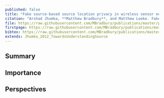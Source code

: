 ```yaml
---
published: false
title: "Fake source-based source location privacy in wireless sensor networks"
citation: "Arshad Jhumka, **Matthew Bradbury**, and Matthew Leeke. Fake source-based source location privacy in wireless sensor networks. *Concurrency and Computation: Practice and Experience*, 27(12):2999–3020, 2015. [doi:10.1002/cpe.3242](https://doi.org/10.1002/cpe.3242)."
file: https://raw.githubusercontent.com/MBradbury/publications/master/papers/CCPE2015.pdf
firstpage: https://raw.githubusercontent.com/MBradbury/publications/master/firstpages/CCPE2015.svg
bibtex: https://raw.githubusercontent.com/MBradbury/publications/master/bibtex/Jhumka_2015_Fakesourcebased.bib
extends: Jhumka_2012_TowardsUnderstandingSource
---
```


## Summary

## Importance

## Perspectives


